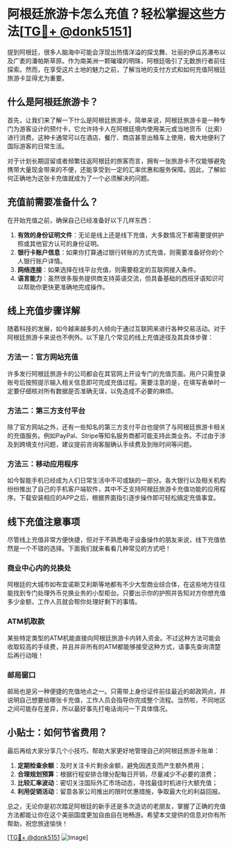 # 阿根廷旅游卡怎么充值？轻松掌握这些方法[[TG💪+ @donk5151](https://t.me/s/donk5151)]

提到阿根廷，很多人脑海中可能会浮现出热情洋溢的探戈舞、壮丽的伊瓜苏瀑布以及广袤的潘帕斯草原。作为南美洲一颗璀璨的明珠，阿根廷吸引了无数旅行者前往探索。然而，在享受这片土地的魅力之前，了解当地的支付方式和如何充值阿根廷旅游卡显得尤为重要。

## 什么是阿根廷旅游卡？

首先，让我们来了解一下什么是阿根廷旅游卡。简单来说，阿根廷旅游卡是一种专门为游客设计的预付卡，它允许持卡人在阿根廷境内使用美元或当地货币（比索）进行消费。这种卡通常可以在酒店、餐厅、商店甚至出租车上使用，极大地便利了国际游客的日常生活。

对于计划长期逗留或者频繁往返阿根廷的旅客而言，拥有一张旅游卡不仅能够避免携带大量现金带来的不便，还能享受到一定的汇率优惠和服务保障。因此，了解如何正确地为这张卡充值就成为了一个必须解决的问题。

## 充值前需要准备什么？

在开始充值之前，确保自己已经准备好以下几样东西：

1. **有效的身份证明文件**：无论是线上还是线下充值，大多数情况下都需要提供护照或其他官方认可的身份证明。
2. **银行卡账户信息**：如果你打算通过银行转账的方式充值，则需要准备好你的个人银行账户详情。
3. **网络连接**：如果选择在线平台充值，则需要稳定的互联网接入条件。
4. **语言能力**：虽然很多服务提供商支持英语交流，但具备基础的西班牙语知识可以帮助你更快更准确地完成操作。

## 线上充值步骤详解

随着科技的发展，如今越来越多的人倾向于通过互联网来进行各种交易活动。对于阿根廷旅游卡来说也不例外。以下是几个常见的线上充值途径及其具体步骤：

### 方法一：官方网站充值
许多发行阿根廷旅游卡的公司都会在其官网上开设专门的充值页面。用户只需登录账号后按照提示输入相关信息即可完成充值过程。需要注意的是，在填写表单时一定要仔细核对所有数据是否准确无误，以免造成不必要的麻烦。

### 方法二：第三方支付平台
除了官方网站之外，还有一些知名的第三方支付平台也提供了与阿根廷旅游卡相关的充值服务。例如PayPal、Stripe等知名服务商都可能支持此类业务。不过由于涉及到跨境支付问题，建议提前咨询客服确认手续费及到账时间等问题。

### 方法三：移动应用程序
如今智能手机已经成为人们日常生活中不可或缺的一部分。各大银行以及相关机构纷纷推出了自己的手机客户端软件，其中不乏支持阿根廷旅游卡充值功能的应用程序。下载安装相应的APP之后，根据界面指引逐步操作即可轻松搞定充值事宜。

## 线下充值注意事项

尽管线上充值非常方便快捷，但对于不熟悉电子设备操作的朋友来说，线下充值依然是一个不错的选择。下面我们就来看看几种常见的方式吧！

### 商业中心内的兑换处
阿根廷的大城市如布宜诺斯艾利斯等地都有不少大型商业综合体，在这些地方往往能找到专门处理外币兑换业务的小型柜台。只要出示你的护照并告知对方你想充值多少金额，工作人员就会帮你处理好剩下的事情。

### ATM机取款
某些特定类型的ATM机能直接向阿根廷旅游卡内转入资金。不过这种方法可能会收取较高的手续费，并且并非所有的ATM都能够接受这种方式，请事先查询清楚后再行动哦！

### 邮局窗口
邮局也是另一种便捷的充值地点之一。只需带上身份证件前往最近的邮政网点，并说明自己想要给哪张卡充值，工作人员会指导你完成整个流程。当然啦，不同地区之间可能存在差异，所以最好事先打电话询问一下具体情况。

## 小贴士：如何节省费用？

最后再给大家分享几个小技巧，帮助大家更好地管理自己的阿根廷旅游卡账单：

1. **定期检查余额**：及时关注卡片剩余金额，避免因透支而产生额外费用；
2. **合理规划预算**：根据行程安排合理分配每日开销，尽量减少不必要的浪费；
3. **比较汇率波动**：密切关注国际外汇市场动态，寻找最佳时机进行大额充值；
4. **利用促销活动**：留意各家公司推出的限时优惠措施，争取最大化的利益回报。

总之，无论你是初次踏足阿根廷的新手还是多次造访的老朋友，掌握了正确的充值方法都能让你在这个美丽国度更加自由自在地畅游。希望本文提供的信息对你有所帮助，祝您旅途愉快！

[[TG💪+ @donk5151](https://t.me/s/donk5151) ![Image](https://i.postimg.cc/rwNCRYN7/Snipaste-2025-04-30-17-27-05.png)]